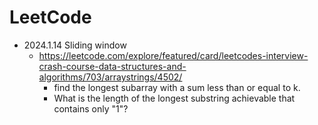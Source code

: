 # LeetCode

- 2024.1.14 Sliding window 
  - https://leetcode.com/explore/featured/card/leetcodes-interview-crash-course-data-structures-and-algorithms/703/arraystrings/4502/
    - find the longest subarray with a sum less than or equal to k. 
    - What is the length of the longest substring achievable that contains only "1"?

